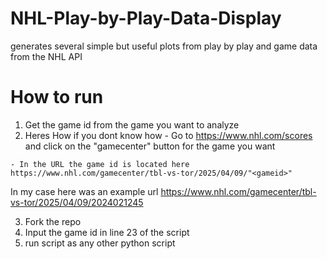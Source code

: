 # NHL-Play-by-Play-Data-Display
generates several simple but useful plots from play by play and game data from the NHL API

# How to run 
  1. Get the game id from the game you want to analyze
  2. Heres How if you dont know how
    - Go to https://www.nhl.com/scores and click on the "gamecenter" button for the game you want
     
    - In the URL the game id is located here https://www.nhl.com/gamecenter/tbl-vs-tor/2025/04/09/"<gameid>" 

  In my case here was an example url https://www.nhl.com/gamecenter/tbl-vs-tor/2025/04/09/2024021245
  
3. Fork the repo
3. Input the game id in line 23 of  the script
4. run script as any other python script
